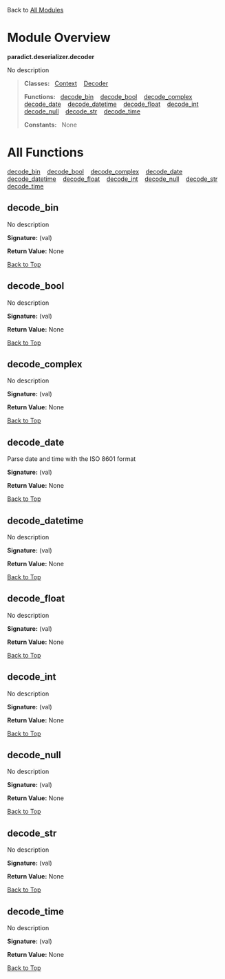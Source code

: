 Back to [All Modules](https://github.com/pyrustic/paradict/blob/master/docs/modules/README.md#readme)

# Module Overview

**paradict.deserializer.decoder**
 
No description

> **Classes:** &nbsp; [Context](https://github.com/pyrustic/paradict/blob/master/docs/modules/content/paradict.deserializer.decoder/content/classes/Context.md#class-context) &nbsp;&nbsp; [Decoder](https://github.com/pyrustic/paradict/blob/master/docs/modules/content/paradict.deserializer.decoder/content/classes/Decoder.md#class-decoder)
>
> **Functions:** &nbsp; [decode\_bin](#decode_bin) &nbsp;&nbsp; [decode\_bool](#decode_bool) &nbsp;&nbsp; [decode\_complex](#decode_complex) &nbsp;&nbsp; [decode\_date](#decode_date) &nbsp;&nbsp; [decode\_datetime](#decode_datetime) &nbsp;&nbsp; [decode\_float](#decode_float) &nbsp;&nbsp; [decode\_int](#decode_int) &nbsp;&nbsp; [decode\_null](#decode_null) &nbsp;&nbsp; [decode\_str](#decode_str) &nbsp;&nbsp; [decode\_time](#decode_time)
>
> **Constants:** &nbsp; None

# All Functions
[decode\_bin](#decode_bin) &nbsp;&nbsp; [decode\_bool](#decode_bool) &nbsp;&nbsp; [decode\_complex](#decode_complex) &nbsp;&nbsp; [decode\_date](#decode_date) &nbsp;&nbsp; [decode\_datetime](#decode_datetime) &nbsp;&nbsp; [decode\_float](#decode_float) &nbsp;&nbsp; [decode\_int](#decode_int) &nbsp;&nbsp; [decode\_null](#decode_null) &nbsp;&nbsp; [decode\_str](#decode_str) &nbsp;&nbsp; [decode\_time](#decode_time)

## decode\_bin
No description



**Signature:** (val)





**Return Value:** None

[Back to Top](#module-overview)


## decode\_bool
No description



**Signature:** (val)





**Return Value:** None

[Back to Top](#module-overview)


## decode\_complex
No description



**Signature:** (val)





**Return Value:** None

[Back to Top](#module-overview)


## decode\_date
Parse date and time with the ISO 8601 format



**Signature:** (val)





**Return Value:** None

[Back to Top](#module-overview)


## decode\_datetime
No description



**Signature:** (val)





**Return Value:** None

[Back to Top](#module-overview)


## decode\_float
No description



**Signature:** (val)





**Return Value:** None

[Back to Top](#module-overview)


## decode\_int
No description



**Signature:** (val)





**Return Value:** None

[Back to Top](#module-overview)


## decode\_null
No description



**Signature:** (val)





**Return Value:** None

[Back to Top](#module-overview)


## decode\_str
No description



**Signature:** (val)





**Return Value:** None

[Back to Top](#module-overview)


## decode\_time
No description



**Signature:** (val)





**Return Value:** None

[Back to Top](#module-overview)


